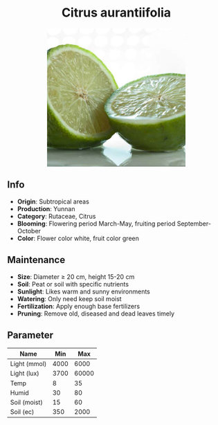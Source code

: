 <h1 align='center'>Citrus aurantiifolia</h1>
<p align="center">
    <img 
        align='center'
        width='320'
        src="../images/citrus aurantiifolia.png" 
        alt='Citrus aurantiifolia' />
</p>

## Info

 - **Origin**: Subtropical areas
 - **Production**: Yunnan
 - **Category**: Rutaceae, Citrus
 - **Blooming**: Flowering period March-May, fruiting period September-October
 - **Color**: Flower color white, fruit color green

## Maintenance

 - **Size**: Diameter ≥ 20 cm, height 15-20 cm
 - **Soil**: Peat or soil with specific nutrients
 - **Sunlight**: Likes warm and sunny environments
 - **Watering**: Only need keep soil moist
 - **Fertilization**: Apply enough base fertilizers
 - **Pruning**: Remove old, diseased and dead leaves timely

## Parameter

| Name         | Min  | Max   |
|--------------|------|-------|
| Light (mmol) | 4000 | 6000  |
| Light (lux)  | 3700 | 60000 |
| Temp         | 8    | 35    |
| Humid        | 30   | 80    |
| Soil (moist) | 15   | 60    |
| Soil (ec)    | 350  | 2000  |